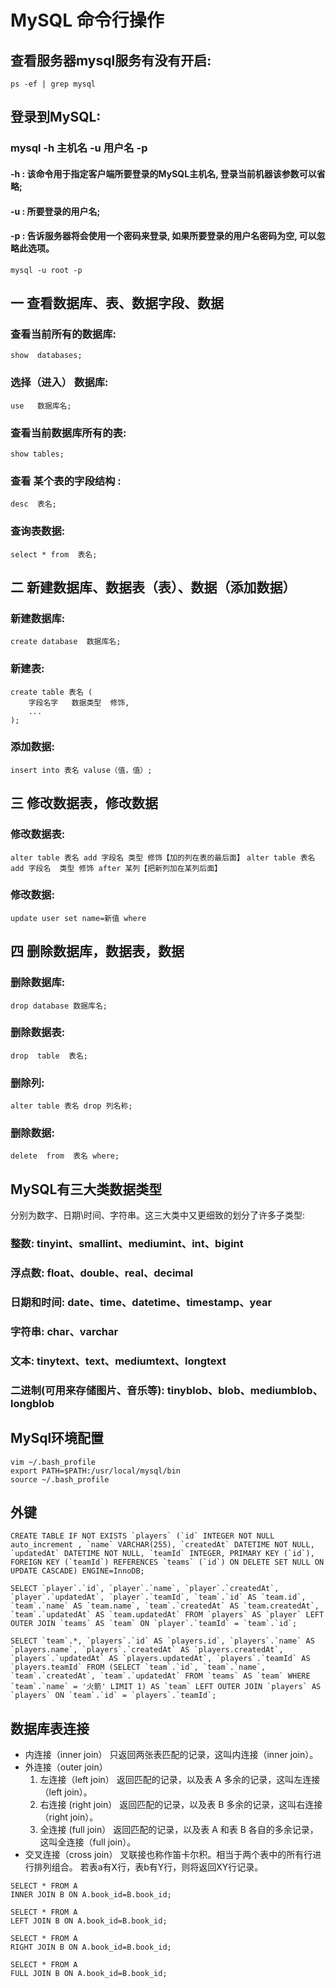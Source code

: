 # MySQL 命令行操作

## 查看服务器mysql服务有没有开启:
```ps -ef | grep mysql```

## 登录到MySQL:
### mysql -h 主机名 -u 用户名 -p
#### -h : 该命令用于指定客户端所要登录的MySQL主机名, 登录当前机器该参数可以省略;
#### -u : 所要登录的用户名;
#### -p : 告诉服务器将会使用一个密码来登录, 如果所要登录的用户名密码为空, 可以忽略此选项。

```mysql -u root -p```

## 一 查看数据库、表、数据字段、数据

### 查看当前所有的数据库:
```show  databases;```
### 选择（进入） 数据库:
```use   数据库名;```
### 查看当前数据库所有的表:
```show tables;```
### 查看 某个表的字段结构 :
```desc  表名;```
### 查询表数据:
```select * from  表名;```

## 二  新建数据库、数据表（表）、数据（添加数据）

### 新建数据库:
```create database  数据库名;```
### 新建表:
```
create table 表名 (
    字段名字   数据类型  修饰,
    ...
);
```

### 添加数据:
```insert into 表名 valuse（值，值）;```
## 三  修改数据表，修改数据
### 修改数据表:
```alter table 表名 add 字段名 类型 修饰【加的列在表的最后面】```
```alter table 表名 add 字段名  类型 修饰 after 某列【把新列加在某列后面】```

### 修改数据:
```update user set name=新值 where```

## 四 删除数据库，数据表，数据
### 删除数据库:
```drop database 数据库名;```
### 删除数据表:
```drop  table  表名;```
### 删除列:
```alter table 表名 drop 列名称;```
### 删除数据:
```delete  from  表名 where;```
## MySQL有三大类数据类型
分别为数字、日期\时间、字符串。这三大类中又更细致的划分了许多子类型:

### 整数: tinyint、smallint、mediumint、int、bigint
### 浮点数: float、double、real、decimal
### 日期和时间: date、time、datetime、timestamp、year
### 字符串: char、varchar
### 文本: tinytext、text、mediumtext、longtext
### 二进制(可用来存储图片、音乐等): tinyblob、blob、mediumblob、longblob

## MySql环境配置
```
vim ~/.bash_profile
export PATH=$PATH:/usr/local/mysql/bin
source ~/.bash_profile
```

## 外键
```
CREATE TABLE IF NOT EXISTS `players` (`id` INTEGER NOT NULL auto_increment , `name` VARCHAR(255), `createdAt` DATETIME NOT NULL, `updatedAt` DATETIME NOT NULL, `teamId` INTEGER, PRIMARY KEY (`id`), FOREIGN KEY (`teamId`) REFERENCES `teams` (`id`) ON DELETE SET NULL ON UPDATE CASCADE) ENGINE=InnoDB;
```
```
SELECT `player`.`id`, `player`.`name`, `player`.`createdAt`, `player`.`updatedAt`, `player`.`teamId`, `team`.`id` AS `team.id`, `team`.`name` AS `team.name`, `team`.`createdAt` AS `team.createdAt`, `team`.`updatedAt` AS `team.updatedAt` FROM `players` AS `player` LEFT OUTER JOIN `teams` AS `team` ON `player`.`teamId` = `team`.`id`;
```
```
SELECT `team`.*, `players`.`id` AS `players.id`, `players`.`name` AS `players.name`, `players`.`createdAt` AS `players.createdAt`, `players`.`updatedAt` AS `players.updatedAt`, `players`.`teamId` AS `players.teamId` FROM (SELECT `team`.`id`, `team`.`name`, `team`.`createdAt`, `team`.`updatedAt` FROM `teams` AS `team` WHERE `team`.`name` = '火箭' LIMIT 1) AS `team` LEFT OUTER JOIN `players` AS `players` ON `team`.`id` = `players`.`teamId`;
```

## 数据库表连接
* 内连接（inner join）
只返回两张表匹配的记录，这叫内连接（inner join）。
* 外连接（outer join）
    1. 左连接（left join）
    返回匹配的记录，以及表 A 多余的记录，这叫左连接（left join）。
    2. 右连接 (right join）
    返回匹配的记录，以及表 B 多余的记录，这叫右连接（right join）。
    3. 全连接 (full join）
    返回匹配的记录，以及表 A 和表 B 各自的多余记录，这叫全连接（full join）。
* 交叉连接（cross join）
叉联接也称作笛卡尔积。相当于两个表中的所有行进行排列组合。
若表a有X行，表b有Y行，则将返回XY行记录。

```
SELECT * FROM A  
INNER JOIN B ON A.book_id=B.book_id;
 
SELECT * FROM A  
LEFT JOIN B ON A.book_id=B.book_id;
 
SELECT * FROM A  
RIGHT JOIN B ON A.book_id=B.book_id;
 
SELECT * FROM A  
FULL JOIN B ON A.book_id=B.book_id;
```
